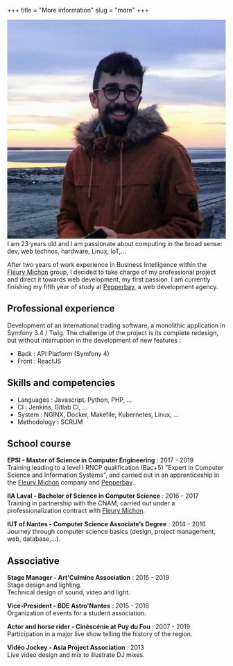 +++
title = "More information"
slug = "more"
+++

<div class="avatar left">
    <img src="/img/avatar.jpg" alt="avatar">
</div>
I am 23 years old and I am passionate about computing in the broad sense: dev, web technos, hardware, Linux, IoT,...

After two years of work experience in Business Intelligence within the [Fleury Michon](https://www.fleurymichon.fr/) group, I decided to take charge of my professional project and direct it towards web development, my first passion.
I am currently finishing my fifth year of study at [Pepperbay](https://www.pepperbay.fr/), a web development agency.

## Professional experience

Development of an international trading software, a monolithic application in Symfony 3.4 / Twig.
The challenge of the project is its complete redesign, but without interruption in the development of new features :

- Back : API Platform (Symfony 4)
- Front : ReactJS

## Skills and competencies

- Languages : Javascript, Python, PHP, ...
- CI : Jenkins, Gitlab CI, ...
- System : NGINX, Docker, Makefile, Kubernetes, Linux, ...
- Methodology : SCRUM

## School course

**EPSI - Master of Science in Computer Engineering** : 2017 - 2019  
Training leading to a level I RNCP qualification (Bac+5) "Expert in Computer Science and Information Systems", and carried out in an apprenticeship in the [Fleury Michon](https://www.fleurymichon.fr/) company and [Pepperbay](https://www.pepperbay.fr/).

**IIA Laval - Bachelor of Science in Computer Science** : 2016 - 2017  
Training in partnership with the CNAM, carried out under a professionalization contract with [Fleury Michon](https://www.fleurymichon.fr/).

**IUT of Nantes - Computer Science Associate’s Degree** : 2014 - 2016  
Journey through computer science basics (design, project management, web, database,...).

## Associative

**Stage Manager - Art'Culmine Association** : 2015 - 2019  
Stage design and lighting.  
Technical design of sound, video and light.

**Vice-President - BDE Astro'Nantes** : 2015 - 2016  
Organization of events for a student association.

**Actor and horse rider - Cinéscénie at Puy du Fou** : 2007 - 2019  
Participation in a major live show telling the history of the region.

**Vidéo Jockey - Asia Project Association** : 2013  
Live video design and mix to illustrate DJ mixes.
